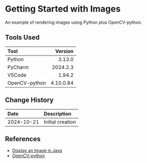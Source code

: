 # Getting Started with Images
An example of rendering images using Python plus OpenCV-python.

## Tools Used

| Tool          |   Version |
|:--------------|----------:|
| Python        |    3.13.0 |
| PyCharm       |  2024.2.3 |
| VSCode        |    1.94.2 |
| OpenCV-python | 4.10.0.84 |

## Change History

| Date       | Description      |
|:-----------|:-----------------|
| 2024-10-21 | Initial creation |

## References
* [Display an Image in Java](https://www.delftstack.com/howto/java/display-an-image-in-java/)
* [OpenCV-python](https://github.com/opencv/opencv-python)
